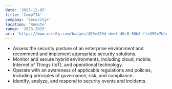 ```yaml
---
date: '2023-12-05'
title: 'CompTIA'
company: 'Security+'
location: 'Remote'
range: '2023-2025'
url: 'https://www.credly.com/badges/459e125d-dee5-46c0-80b6-ffe359e7bbdb'
---
```


- Assess the security posture of an enterprise environment and recommend and implement appropriate security solutions.
- Monitor and secure hybrid environments, including cloud, mobile, Internet of Things (IoT), and operational technology.
- Operate with an awareness of applicable regulations and policies, including principles of governance, risk, and compliance.
- Identify, analyze, and respond to security events and incidents.
